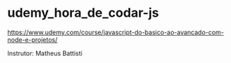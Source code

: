 # udemy_hora_de_codar-js

https://www.udemy.com/course/javascript-do-basico-ao-avancado-com-node-e-projetos/

Instrutor: Matheus Battisti